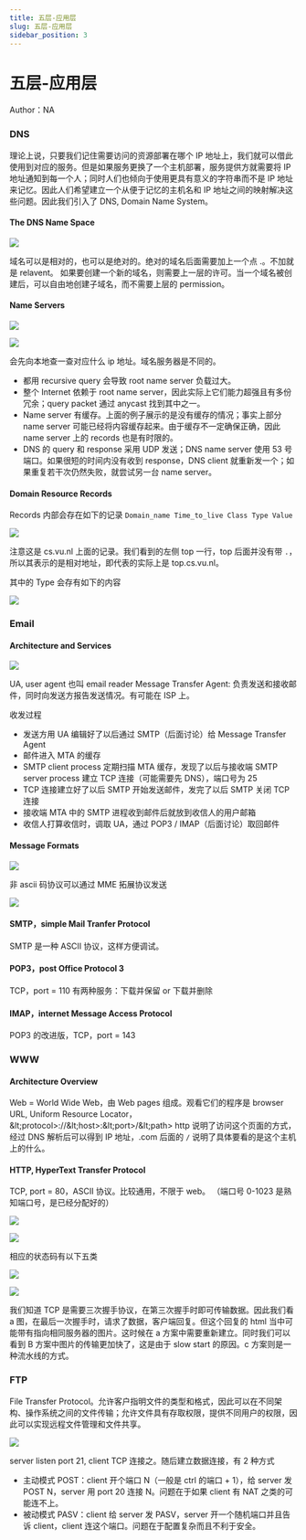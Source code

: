 ```yaml
---
title: 五层-应用层
slug: 五层-应用层
sidebar_position: 3
---
```



# 五层-应用层

Author：NA

### DNS

理论上说，只要我们记住需要访问的资源部署在哪个 IP 地址上，我们就可以借此使用到对应的服务。但是如果服务更换了一个主机部署，服务提供方就需要将 IP 地址通知到每一个人；同时人们也倾向于使用更具有意义的字符串而不是 IP 地址来记忆。因此人们希望建立一个从便于记忆的主机名和 IP 地址之间的映射解决这些问题。因此我们引入了 DNS, Domain Name System。

#### <b>The DNS Name Space</b>

![](/assets/Cjeibohuco666exIWSMcX8TVnZf.png)

域名可以是相对的，也可以是绝对的。绝对的域名后面需要加上一个点 .。不加就是 relavent。 如果要创建一个新的域名，则需要上一层的许可。当一个域名被创建后，可以自由地创建子域名，而不需要上层的 permission。

#### <b>Name Servers</b>

![](/assets/EsqfbzOx8onwPzx28BwcjR44n8a.png)

![](/assets/Gmjxb6W3LocvNxxewUPcccIlnig.png)

 会先向本地查一查对应什么 ip 地址。域名服务器是不同的。

- 都用 recursive query 会导致 root name server 负载过大。
- 整个 Internet 依赖于 root name server，因此实际上它们能力超强且有多份冗余；query packet 通过 anycast 找到其中之一。
- Name server 有缓存。上面的例子展示的是没有缓存的情况；事实上部分 name server 可能已经将内容缓存起来。由于缓存不一定确保正确，因此 name server 上的 records 也是有时限的。
- DNS 的 query 和 response 采用 UDP 发送；DNS name server 使用 53 号端口。如果很短的时间内没有收到 response，DNS client 就重新发一个；如果重复若干次仍然失败，就尝试另一台 name server。

#### <b>Domain Resource Records</b>

Records 内部会存在如下的记录 `Domain_name Time_to_live Class Type Value` 

![](/assets/BlbbbCeMBombyhxeXt8c5YGqnP1.png)

 注意这是 cs.vu.nl 上面的记录。我们看到的左侧 top 一行，top 后面并没有带 `.`，所以其表示的是相对地址，即代表的实际上是 top.cs.vu.nl。

其中的 Type 会存有如下的内容

![](/assets/WPJ9bBoz5ow0w0x0mKEc2znsnje.png)

### Email

#### <b>Architecture and Services</b>

![](/assets/O6aobcMO8oHaN6xhCJecomTjnVd.png)

UA, user agent 也叫 email reader Message Transfer Agent: 负责发送和接收邮件，同时向发送方报告发送情况。有可能在 ISP 上。

收发过程

- 发送方用 UA 编辑好了以后通过 SMTP（后面讨论）给 Message Transfer Agent
- 邮件进入 MTA 的缓存
- SMTP client process 定期扫描 MTA 缓存，发现了以后与接收端 SMTP server process 建立 TCP 连接（可能需要先 DNS），端口号为 25
- TCP 连接建立好了以后 SMTP 开始发送邮件，发完了以后 SMTP 关闭 TCP 连接
- 接收端 MTA 中的 SMTP 进程收到邮件后就放到收信人的用户邮箱
- 收信人打算收信时，调取 UA，通过 POP3 / IMAP（后面讨论）取回邮件

#### <b>Message Formats</b>

![](/assets/LyYgb0N3dowO4qxOu3Lc5EkunVe.png)

非 ascii 码协议可以通过 MME 拓展协议发送 

![](/assets/FPmxbxTO6oqkAlxX1mzcBu9Dnec.png)

#### <b>SMTP，simple Mail Tranfer Protocol</b>

SMTP 是一种 ASCII 协议，这样方便调试。

#### <b>POP3，post Office Protocol 3</b>

TCP，port = 110 有两种服务：下载并保留 or 下载并删除

#### <b>IMAP，internet Message Access Protocol</b>

POP3 的改进版，TCP，port = 143

### WWW

#### <b>Architecture Overview</b>

Web = World Wide Web，由 Web pages 组成。观看它们的程序是 browser URL, Uniform Resource Locator，\&lt;protocol&gt;://\&lt;host&gt;:\&lt;port&gt;/\&lt;path&gt; http 说明了访问这个页面的方式， 经过 DNS 解析后可以得到 IP 地址，.com 后面的 `/` 说明了具体要看的是这个主机上的什么。

#### <b>HTTP, HyperText Transfer Protocol</b>

TCP, port = 80，ASCII 协议。比较通用，不限于 web。 （端口号 0-1023 是熟知端口号，是已经分配好的）

![](/assets/KB6WbQHHLoNAQ9xgWcocm6IhnSF.png)

![](/assets/WKtWbefLdo95RWxQPGmc2Otdnlf.png)

相应的状态码有以下五类

![](/assets/OEuNbA9xyoes7yxwl7WcNQBrnTe.png)

![](/assets/ZRUTbn7KMoTpPixFjdfcM26TnPG.png)

我们知道 TCP 是需要三次握手协议，在第三次握手时即可传输数据。因此我们看 a 图，在最后一次握手时，请求了数据，客户端回复。但这个回复的 html 当中可能带有指向相同服务器的图片。这时候在 a 方案中需要重新建立。同时我们可以看到 B 方案中图片的传输更加快了，这是由于 slow start 的原因。c 方案则是一种流水线的方式。

### FTP

File Transfer Protocol。允许客户指明文件的类型和格式，因此可以在不同架构、操作系统之间的文件传输；允许文件具有存取权限，提供不同用户的权限，因此可以实现远程文件管理和文件共享。

![](/assets/LpMpbLnJGojR59x1Vt4cRBqwnHh.png)

server listen port 21, client TCP 连接之。随后建立数据连接，有 2 种方式

- 主动模式 POST：client 开个端口 N（一般是 ctrl 的端口 + 1），给 server 发 POST N，server 用 port 20 连接 N。问题在于如果 client 有 NAT 之类的可能连不上。
- 被动模式 PASV：client 给 server 发 PASV，server 开一个随机端口并且告诉 client，client 连这个端口。问题在于配置复杂而且不利于安全。

